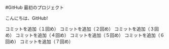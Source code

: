 #GitHub 最初のプロジェクト

こんにちは、GitHub!

コミットを追加（１回め）
コミットを追加（２回め）
コミットを追加（３回め）
コミットを追加（４回め）
コミットを追加（５回め）
コミットを追加（６回め）
コミットを追加（７回め）
